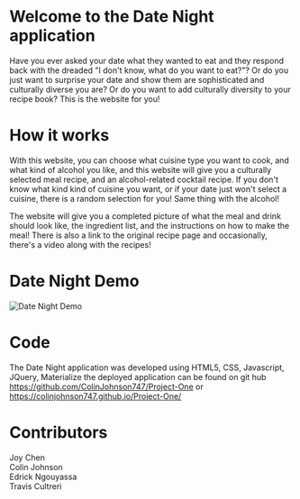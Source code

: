 # Welcome to the Date Night application

Have you ever asked your date what they wanted to eat and they respond back with the dreaded "I don't know, what do you want to eat?"? Or do you just want to surprise your date and show them are sophisticated and culturally diverse you are? Or do you want to add culturally diversity to your recipe book? This is the website for you!

# How it works
With this website, you can choose what cuisine type you want to cook, and what kind of alcohol you like, and this website will give you a culturally selected meal recipe, and an alcohol-related cocktail recipe. If you don't know what kind kind of cuisine you want, or if your date just won't select a cuisine, there is a random selection for you! Same thing with the alcohol! 

The website will give you a completed picture of what the meal and drink should look like, the ingredient list, and the instructions on how to make the meal! There is also a link to the original recipe page and occasionally, there's a video along with the recipes!

# Date Night Demo
![Date Night Demo](demo/datenightdemo.gif)


# Code
The Date Night application was developed using HTML5, CSS, Javascript, JQuery, Materialize the deployed application can be found on git hub https://github.com/ColinJohnson747/Project-One or https://colinjohnson747.github.io/Project-One/

# Contributors
Joy Chen    
Colin Johnson <br /> 
Edrick Ngouyassa <br />
Travis Cultreri 
